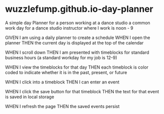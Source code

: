 # wuzzlefump.github.io-day-planner

A simple day Planner for a person working at a dance studio
a common work day for a dance studio instructor where I work is noon - 9


GIVEN I am using a daily planner to create a schedule
WHEN I open the planner
THEN the current day is displayed at the top of the calendar

WHEN I scroll down
THEN I am presented with timeblocks for standard business hours
(a standard workday for my job is 12-9)

WHEN I view the timeblocks for that day
THEN each timeblock is color coded to indicate whether it is in the past, present, or future

WHEN I click into a timeblock
THEN I can enter an event

WHEN I click the save button for that timeblock
THEN the text for that event is saved in local storage

WHEN I refresh the page
THEN the saved events persist